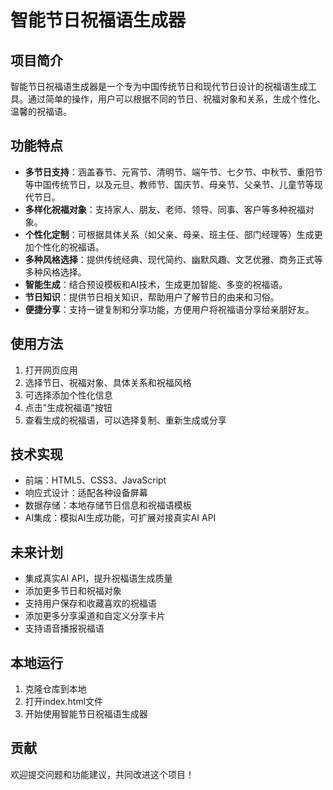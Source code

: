 # 智能节日祝福语生成器

## 项目简介

智能节日祝福语生成器是一个专为中国传统节日和现代节日设计的祝福语生成工具。通过简单的操作，用户可以根据不同的节日、祝福对象和关系，生成个性化、温馨的祝福语。

## 功能特点

- **多节日支持**：涵盖春节、元宵节、清明节、端午节、七夕节、中秋节、重阳节等中国传统节日，以及元旦、教师节、国庆节、母亲节、父亲节、儿童节等现代节日。
- **多样化祝福对象**：支持家人、朋友、老师、领导、同事、客户等多种祝福对象。
- **个性化定制**：可根据具体关系（如父亲、母亲、班主任、部门经理等）生成更加个性化的祝福语。
- **多种风格选择**：提供传统经典、现代简约、幽默风趣、文艺优雅、商务正式等多种风格选择。
- **智能生成**：结合预设模板和AI技术，生成更加智能、多变的祝福语。
- **节日知识**：提供节日相关知识，帮助用户了解节日的由来和习俗。
- **便捷分享**：支持一键复制和分享功能，方便用户将祝福语分享给亲朋好友。

## 使用方法

1. 打开网页应用
2. 选择节日、祝福对象、具体关系和祝福风格
3. 可选择添加个性化信息
4. 点击"生成祝福语"按钮
5. 查看生成的祝福语，可以选择复制、重新生成或分享

## 技术实现

- 前端：HTML5、CSS3、JavaScript
- 响应式设计：适配各种设备屏幕
- 数据存储：本地存储节日信息和祝福语模板
- AI集成：模拟AI生成功能，可扩展对接真实AI API

## 未来计划

- 集成真实AI API，提升祝福语生成质量
- 添加更多节日和祝福对象
- 支持用户保存和收藏喜欢的祝福语
- 添加更多分享渠道和自定义分享卡片
- 支持语音播报祝福语

## 本地运行

1. 克隆仓库到本地
2. 打开index.html文件
3. 开始使用智能节日祝福语生成器

## 贡献

欢迎提交问题和功能建议，共同改进这个项目！